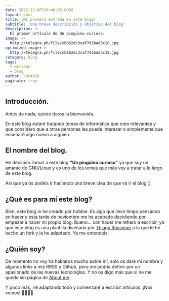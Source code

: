```yaml
---
date: 2022-11-06T20:48:05.000Z
layout: post
title: ¡Mi primera entrada en este blog!
subtitle: 'Una breve descripción y objetivo del blog'
description: >-
  El primer artículo de Un pingüino curioso.
image: >-
  http://telegra.ph/file/cb862dc3caf7d1bad3c18.jpg
optimized_image: >-
  http://telegra.ph/file/cb862dc3caf7d1bad3c18.jpg
category: blog
tags:
  - welcome
  - blog
author: h0r4ci0
paginate: true
---
```


## Introducción.

Antes de nada, quiero daros la bienvenida.

En este blog estaré tratando temas de informática que creo relevantes y que considero que a otras personas les puede interesar o simplemente que enseñaré algo nuevo a alguien.

## El nombre del blog.

He decicido llamar a este blog **"Un pingüino curioso"** ya que soy un amante de GNU/Linux y es uno de los temas que más voy a tratar a lo largo de este blog.

Así que ya os podéis ir haciendo una breve idea de que va ir el blog ;)

## ¿Qué es para mí este blog?

Bien, este blog lo he creado por hobbie. Es algo que llevo timpo pensando en hacer y esta tarde de noviembre me he acabado decidiendo por empezar a hacer mi propio blog.
Bueno... con hacer me refiero a escribir, ya que este blog es una plantilla diseñada por [Thiago Rossener](https://github.com/thiagorossener) a la que le he hecho un fork y la he adaptado. Ya me entendéis.


## ¿Quién soy?

De momento no voy ha hablaros mucho sobre mí, solo os daré mi nombre y algunos links a mis RRSS y Github, pero me podría definir por un apasionado de las nuevas tecnologías.
Y no os digo más que si no me quedo sin página de [About me](https://h0r4ci0.github.io/aboutme).

Y poco más, iré adaptando todo y comenzaré a escribir artículos. ¡Nos vemos! 👩‍💻👨‍💻

<!-- --page-break-- -->
